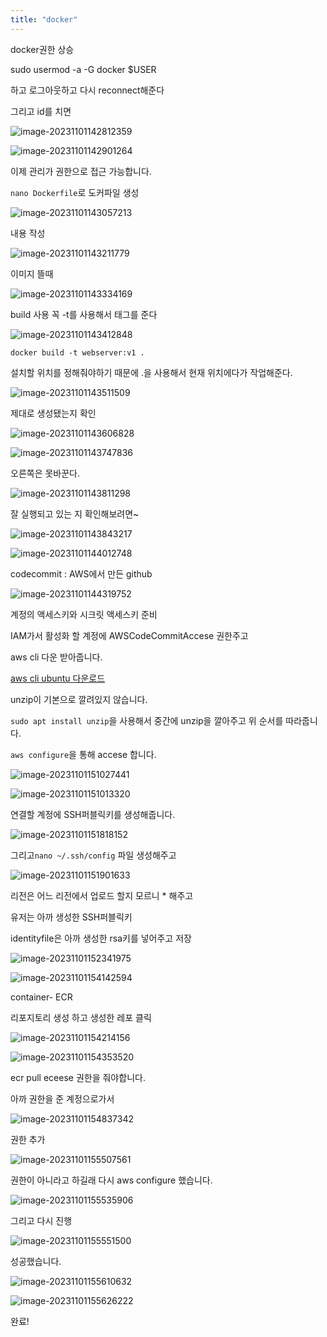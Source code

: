 ```yaml
---
title: "docker"
---
```




docker권한 상승

sudo usermod -a -G docker $USER

하고 로그아웃하고 다시 reconnect해준다

그리고 id를 치면

![image-20231101142812359](/images/2023-11-01-docker/image-20231101142812359.png)

![image-20231101142901264](../images/2023-11-01-docker/image-20231101142901264.png)

이제 관리가 권한으로 접근 가능합니다.

`nano Dockerfile`로 도커파일 생성

![image-20231101143057213](../images/2023-11-01-docker/image-20231101143057213.png)

내용 작성

![image-20231101143211779](../images/2023-11-01-docker/image-20231101143211779.png)

이미지 뜰때

![image-20231101143334169](../images/2023-11-01-docker/image-20231101143334169.png)

build 사용 꼭 -t를 사용해서 태그를 준다

![image-20231101143412848](../images/2023-11-01-docker/image-20231101143412848.png)

`docker build -t webserver:v1 .`

설치할 위치를 정해줘야하기 때문에 .을 사용해서 현재 위치에다가 작업해준다.

![image-20231101143511509](/images/2023-11-01-docker/image-20231101143511509.png)

제대로 생성됐는지 확인

![image-20231101143606828](../images/2023-11-01-docker/image-20231101143606828.png)

![image-20231101143747836](../images/2023-11-01-docker/image-20231101143747836.png)

오른쪽은 못바꾼다. 

![image-20231101143811298](../images/2023-11-01-docker/image-20231101143811298.png)

잘 실행되고 있는 지 확인해보려면~

![image-20231101143843217](../images/2023-11-01-docker/image-20231101143843217.png)

![image-20231101144012748](../images/2023-11-01-docker/image-20231101144012748.png)

codecommit : AWS에서 만든 github

![image-20231101144319752](../images/2023-11-01-docker/image-20231101144319752.png)

계정의 액세스키와 시크릿 액세스키 준비

IAM가서 활성화 할 계정에 AWSCodeCommitAccese 권한주고

aws cli 다운 받아줍니다.

[aws cli ubuntu 다운로드](https://docs.aws.amazon.com/ko_kr/cli/latest/userguide/getting-started-install.html)

unzip이 기본으로 깔려있지 않습니다.

`sudo apt install unzip`을 사용해서 중간에 unzip을 깔아주고 위 순서를 따라줍니다.

`aws configure`을 통해 accese 합니다.

![image-20231101151027441](../images/2023-11-01-docker/image-20231101151027441.png)

![image-20231101151013320](../images/2023-11-01-docker/image-20231101151013320.png)

연결할 계정에  SSH퍼블릭키를 생성해줍니다.

![image-20231101151818152](/images/2023-11-01-docker/image-20231101151818152.png)

그리고`nano ~/.ssh/config` 파일 생성해주고

![image-20231101151901633](../images/2023-11-01-docker/image-20231101151901633.png)

리전은 어느 리전에서 업로드 할지 모르니 * 해주고

유저는 아까 생성한 SSH퍼블릭키

identityfile은 아까 생성한 rsa키를 넣어주고 저장

![image-20231101152341975](../images/2023-11-01-docker/image-20231101152341975.png)

![image-20231101154142594](../images/2023-11-01-docker/image-20231101154142594.png)

 container- ECR

리포지토리 생성 하고  생성한 레포 클릭

 ![image-20231101154214156](../images/2023-11-01-docker/image-20231101154214156.png)

![image-20231101154353520](../images/2023-11-01-docker/image-20231101154353520.png)

ecr pull eceese 권한을 줘야합니다.

아까 권한을 준 계정으로가서

![image-20231101154837342](../images/2023-11-01-docker/image-20231101154837342.png)

권한 추가

![image-20231101155507561](../images/2023-11-01-docker/image-20231101155507561.png)

권한이 아니라고 하길래 다시 aws configure 했습니다.

![image-20231101155535906](../images/2023-11-01-docker/image-20231101155535906.png)

그리고 다시 진행

![image-20231101155551500](../images/2023-11-01-docker/image-20231101155551500.png)

성공했습니다.

![image-20231101155610632](../images/2023-11-01-docker/image-20231101155610632.png)

![image-20231101155626222](../images/2023-11-01-docker/image-20231101155626222.png)

완료!

